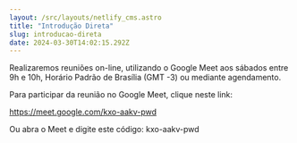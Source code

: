 ```yaml
---
layout: /src/layouts/netlify_cms.astro
title: "Introdução Direta"
slug: introducao-direta
date: 2024-03-30T14:02:15.292Z
---
```

Realizaremos reuniões on-line, utilizando o Google Meet aos sábados entre 9h e 10h, Horário Padrão de Brasília (GMT -3) ou mediante agendamento.

Para participar da reunião no Google Meet, clique neste link:

https://meet.google.com/kxo-aakv-pwd
 
Ou abra o Meet e digite este código: kxo-aakv-pwd